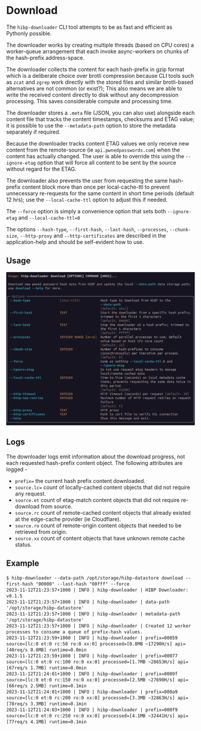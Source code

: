 # Download

The `hibp-downloader` CLI tool attempts to be as fast and efficient as Pythonly possible.

The downloader works by creating multiple threads (based on CPU cores) a worker-queue arrangement that each 
invoke async-workers on chunks of the hash-prefix address-space.

The downloader collects the content for each hash-prefix in gzip format which is a deliberate choice over brotli 
compression because CLI tools such as `zcat` and `zgrep` work directly with the stored files and similar brotli-based 
alternatives are not common (or exist?);  This also means we are able to write the received content directly to
disk without any decompression processing.  This saves considerable compute and processing time.

The downloader stores a `.meta` file (JSON, you can also use) alongside each content file that tracks the content
timestamps, checksums and ETAG value; it is possible to use the `--metadata-path` option to store the metadata
separately if required.

Because the downloader tracks content ETAG values we only receive new content from the remote-source (ie 
`api.pwnedpasswords.com`) when the content has actually changed.  The user is able to override this using 
the `--ignore-etag` option that will force all content to be sent by the source without regard for the ETAG.

The downloader also prevents the user from requesting the same hash-prefix content block more than once per 
local-cache-ttl to prevent unnecessary re-requests for the same content in short time periods (default 12 hrs); use 
the `--local-cache-ttl` option to adjust this if needed.

The `--force` option is simply a convenience option that sets both `--ignore-etag` and `--local-cache-ttl=0`  

The options `--hash-type`, `--first-hash`, `--last-hash`, `--processes`, `--chunk-size`, `--http-proxy` and
`--http-certificates` are described in the application-help and should be self-evident how to use.

## Usage
![screenshot-help.png](../assets/screenshot-download-help.png)

## Logs
The downloader logs emit information about the download progress, not each requested hash-prefix content 
object.  The following attributes are logged -

 * `prefix=` the current hash prefix content downloaded.
 * `source.lc=` count of locally-cached content objects that did not require any request.
 * `source.et` count of etag-match content objects that did not require re-download from source.
 * `source.rc` count of remote-cached content objects that already existed at the edge-cache provider (ie Cloudflare).
 * `source.ro` count of remote-origin content objects that needed to be retrieved from origin.
 * `source.xx` count of content objects that have unknown remote cache status. 

## Example
```commandline
$ hibp-downloader --data-path /opt/storage/hibp-datastore download --first-hash "00000" --last-hash "00fff" --force
2023-11-12T21:23:57+1000 | INFO | hibp-downloader | HIBP Downloader: v0.1.5
2023-11-12T21:23:57+1000 | INFO | hibp-downloader | data-path '/opt/storage/hibp-datastore'
2023-11-12T21:23:57+1000 | INFO | hibp-downloader | metadata-path '/opt/storage/hibp-datastore'
2023-11-12T21:23:57+1000 | INFO | hibp-downloader | Created 12 worker processes to consume a queue of prefix-hash values.
2023-11-12T21:23:59+1000 | INFO | hibp-downloader | prefix=00059 source=[lc:0 et:0 rc:50 ro:0 xx:0] processed=[0.8MB ~17290H/s] api=[40req/s 0.8MB] runtime=0.0min
2023-11-12T21:23:59+1000 | INFO | hibp-downloader | prefix=00077 source=[lc:0 et:0 rc:100 ro:0 xx:0] processed=[1.7MB ~28653H/s] api=[67req/s 1.7MB] runtime=0.0min
2023-11-12T21:24:01+1000 | INFO | hibp-downloader | prefix=0009f source=[lc:0 et:0 rc:150 ro:0 xx:0] processed=[2.5MB ~27690H/s] api=[66req/s 2.5MB] runtime=0.1min
2023-11-12T21:24:01+1000 | INFO | hibp-downloader | prefix=000a9 source=[lc:0 et:0 rc:200 ro:0 xx:0] processed=[3.3MB ~32863H/s] api=[78req/s 3.3MB] runtime=0.1min
2023-11-12T21:24:03+1000 | INFO | hibp-downloader | prefix=000f9 source=[lc:0 et:0 rc:250 ro:0 xx:0] processed=[4.1MB ~32441H/s] api=[77req/s 4.1MB] runtime=0.1min
```